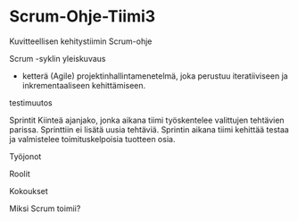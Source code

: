 # Scrum-Ohje-Tiimi3
Kuvitteellisen kehitystiimin Scrum-ohje


Scrum -syklin yleiskuvaus
- ketterä (Agile) projektinhallintamenetelmä, joka perustuu iteratiiviseen ja inkrementaaliseen kehittämiseen. 

testimuutos


Sprintit 
Kiinteä ajanjako, jonka aikana tiimi työskentelee valittujen tehtävien parissa. Sprinttiin ei lisätä uusia tehtäviä.  Sprintin aikana tiimi kehittää testaa ja valmistelee toimituskelpoisia tuotteen osia. 

Työjonot

Roolit 

Kokoukset

Miksi Scrum toimii? 